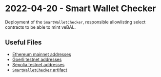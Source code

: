 # 2022-04-20 - Smart Wallet Checker

Deployment of the `SmartWalletChecker`, responsible allowlisting select contracts to be able to mint veBAL.

## Useful Files

- [Ethereum mainnet addresses](./output/mainnet.json)
- [Goerli testnet addresses](./output/goerli.json)
- [Sepolia testnet addresses](./output/sepolia.json)
- [`SmartWalletChecker` artifact](./artifact/SmartWalletChecker.json)
